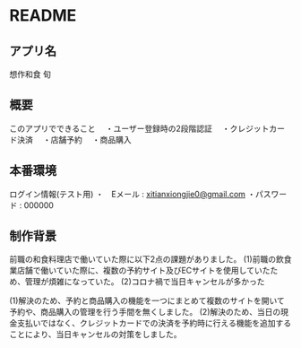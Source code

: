 # README

## アプリ名
想作和食 旬

## 概要
このアプリでできること
　・ユーザー登録時の2段階認証
　・クレジットカード決済
　・店舗予約
　・商品購入
 
## 本番環境

ログイン情報(テスト用)
  ・　Eメール : xitianxiongjie0@gmail.com
  ・パスワード : 000000
  
## 制作背景
前職の和食料理店で働いていた際に以下2点の課題がありました。
 (1)前職の飲食業店舗で働いていた際に、複数の予約サイト及びECサイトを使用していたため、管理が煩雑になっていた。
 (2)コロナ禍で当日キャンセルが多かった

(1)解決のため、予約と商品購入の機能を一つにまとめて複数のサイトを開いて予約や、商品購入の管理を行う手間を無くしました。
(2)解決のため、当日の現金支払いではなく、クレジットカードでの決済を予約時に行える機能を追加することにより、当日キャンセルの対策をしました。

